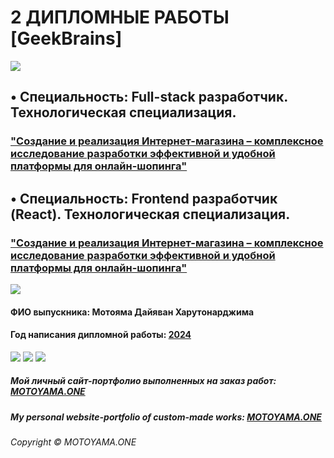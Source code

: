 # 2 ДИПЛОМНЫЕ РАБОТЫ [GeekBrains]

![](https://motoyama.one/mt-content/uploads/2016/08/image0.gif "")

## •	Специальность: Full-stack разработчик. Технологическая специализация.

### <a href="https://github.com/DAYIAWAN/Course-at-GB/tree/main/myCourses/MAIN-myGraduationWork-2024/Full-stack/" target="_blank">"Создание и реализация Интернет-магазина – комплексное исследование разработки эффективной и удобной платформы для онлайн-шопинга"</a>

## •	Специальность: Frontend разработчик (React). Технологическая специализация.

### <a href="https://github.com/DAYIAWAN/Course-at-GB/tree/main/myCourses/MAIN-myGraduationWork-2024/React/" target="_blank">"Создание и реализация Интернет-магазина – комплексное исследование разработки эффективной и удобной платформы для онлайн-шопинга"</a>

![](https://motoyama.one/mt-content/uploads/2016/08/image0.gif "")

#### ФИО выпускника: Мотояма Дайяван Харутонарджима

#### Год написания дипломной работы: <u>2024</u>

![](https://motoyama.one/mt-content/uploads/2016/08/image0.gif "")
![](https://motoyama.one/mt-content/uploads/2016/08/image0.gif "")
![](https://motoyama.one/mt-content/uploads/2016/08/image0.gif "")

##### Мой личный сайт-портфолио выполненных на заказ работ: <a href="https://motoyama.one" target="_blank">MOTOYAMA.ONE</a>

##### My personal website-portfolio of custom-made works: <a href="https://motoyama.one" target="_blank">MOTOYAMA.ONE</a>

###### Copyright © MOTOYAMA.ONE